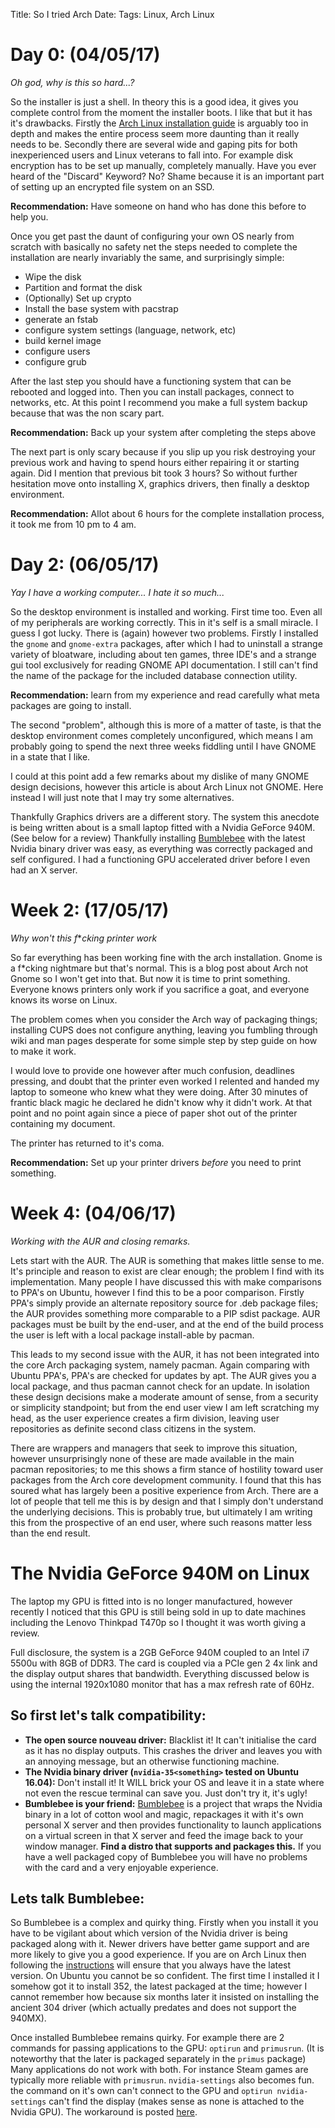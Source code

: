 Title: So I tried Arch
Date: 
Tags: Linux, Arch Linux

Day 0: (04/05/17)
======

*Oh god, why is this so hard...?*

So the installer is just a shell. In theory this is a good idea, it gives you complete control from the moment the installer boots. I like that but it has it's drawbacks. Firstly the [Arch Linux installation guide](https://wiki.archlinux.org/index.php/Installation_guide) is arguably too in depth and makes the entire process seem more daunting than it really needs to be. Secondly there are several wide and gaping pits for both inexperienced users and Linux veterans to fall into. For example disk encryption has to be set up manually, completely manually. Have you ever heard of the "Discard" Keyword? No? Shame because it is an important part of setting up an encrypted file system on an SSD. 

**Recommendation:** Have someone on hand who has done this before to help you.

Once you get past the daunt of configuring your own OS nearly from scratch with basically no safety net the steps needed to complete the installation are nearly invariably the same, and surprisingly simple:

  - Wipe the disk 
  - Partition and format the disk
  - (Optionally) Set up crypto
  - Install the base system with pacstrap
  - generate an fstab
  - configure system settings (language, network, etc)
  - build kernel image
  - configure users
  - configure grub
  
After the last step you should have a functioning system that can be rebooted and logged into. Then you can install packages, connect to networks, etc. At this point I recommend you make a full system backup because that was the non scary part.

**Recommendation:** Back up your system after completing the steps above

The next part is only scary because if you slip up you risk destroying your previous work and having to spend hours either repairing it or starting again. Did I mention that previous bit took 3 hours? So without further hesitation move onto installing X, graphics drivers, then finally a desktop environment. 

**Recommendation:** Allot about 6 hours for the complete installation process, it took me from 10 pm to 4 am.

Day 2: (06/05/17)
======

*Yay I have a working computer... I hate it so much...*

So the desktop environment is installed and working. First time too. Even all of my peripherals are working correctly. This in it's self is a small miracle. I guess I got lucky. There is (again) however two problems. Firstly I installed the `gnome` and `gnome-extra` packages, after which I had to uninstall a strange variety of bloatware, including about ten games, three IDE's and a strange gui tool exclusively for reading GNOME API documentation. I still can't find the name of the package for the included database connection utility. 

**Recommendation:** learn from my experience and read carefully what meta packages are going to install.

The second "problem", although this is more of a matter of taste, is that the desktop environment comes completely unconfigured, which means I am probably going to spend the next three weeks fiddling until I have GNOME in a state that I like.

I could at this point add a few remarks about my dislike of many GNOME design decisions, however this article is about Arch Linux not GNOME. Here instead I will just note that I may try some alternatives. 

Thankfully Graphics drivers are a different story. The system this anecdote is being written about is a small laptop fitted with a Nvidia GeForce 940M. (See below for a review) Thankfully installing [Bumblebee](https://wiki.archlinux.org/index.php/Bumblebee) with the latest Nvidia binary driver was easy, as everything was correctly packaged and self configured. I had a functioning GPU accelerated driver before I even had an X server.

Week 2: (17/05/17)
=======

*Why won't this f***cking printer work*

So far everything has been working fine with the arch installation. Gnome is a f*cking nightmare but that's normal. This is a blog post about Arch not Gnome so I won't get into that. But now it is time to print something. Everyone knows printers only work if you sacrifice a goat, and everyone knows its worse on Linux.

The problem comes when you consider the Arch way of packaging things; installing CUPS does not configure anything, leaving you fumbling through wiki and man pages desperate for some simple step by step guide on how to make it work. 

I would love to provide one however after much confusion, deadlines pressing, and doubt that the printer even worked I relented and handed my laptop to someone who knew what they were doing. After 30 minutes of frantic black magic he declared he didn't know why it didn't work. At that point and no point again since a piece of paper shot out of the printer containing my document. 

The printer has returned to it's coma.

**Recommendation:** Set up your printer drivers *before* you need to print something.

Week 4: (04/06/17)
=======

*Working with the AUR and closing remarks.*

Lets start with the AUR. The AUR is something that makes little sense to me. It's principle and reason to exist are clear enough; the problem I find with its implementation. Many people I have discussed this with make comparisons to PPA's on Ubuntu, however I find this to be a poor comparison. Firstly PPA's simply provide an alternate repository source for .deb package files; the AUR provides something more comparable to a PIP sdist package. AUR packages must be built by the end-user, and at the end of the build process the user is left with a local package install-able by pacman.

This leads to my second issue with the AUR, it has not been integrated into the core Arch packaging system, namely pacman. Again comparing with Ubuntu PPA's, PPA's are checked for updates by apt. The AUR gives you a local package, and thus pacman cannot check for an update. In isolation these design decisions make a moderate amount of sense, from a security or simplicity standpoint; but from the end user view I am left scratching my head, as the user experience creates a firm division, leaving user repositories as definite second class citizens in the system. 

There are wrappers and managers that seek to improve this situation, however unsurprisingly none of these are made available in the main pacman repositories; to me this shows a firm stance of hostility toward user packages from the Arch core development community. I found that this has soured what has largely been a positive experience from Arch. There are a lot of people that tell me this is by design and that I simply don't understand the underlying decisions. This is probably true, but ultimately I am writing this from the prospective of an end user, where such reasons matter less than the end result.

<script src="httpsgh://gist.github.com/XenGi/39c1e8b023fe5bee7c924258367cd633.js"></script>


The Nvidia GeForce 940M on Linux
=================================
The laptop my GPU is fitted into is no longer manufactured, however recently I noticed that this GPU is still being sold in up to date machines including the Lenovo Thinkpad T470p so I thought it was worth giving a review.

Full disclosure, the system is a 2GB GeForce 940M coupled to an Intel i7 5500u with 8GB of DDR3. The card is coupled via a PCIe gen 2 4x link and the display output shares that bandwidth. Everything discussed below is using the internal 1920x1080 monitor that has a max refresh rate of 60Hz.

So first let's talk compatibility:
----------------------------------
 - **The open source nouveau driver:** Blacklist it! It can't initialise the card as it has no display outputs. This crashes the driver and leaves you with an annoying message, but an otherwise functioning machine.
 - **The Nvidia binary driver (`nvidia-35<something>`  tested on Ubuntu 16.04):** Don't install it! It WILL brick your OS and leave it in a state where not even the rescue terminal can save you. Just don't try it, it's ugly!
 - **Bumblebee is your friend:** [Bumblebee](https://wiki.archlinux.org/index.php/Bumblebee) is a project that wraps the Nvidia binary in a lot of cotton wool and magic, repackages it with it's own personal X server and then provides functionality to launch applications on a virtual screen in that X server and feed the image back to your window manager. **Find a distro that supports and packages this.** If you have a well packaged copy of Bumblebee you will have no problems with the card and a very enjoyable experience. 
 
Lets talk Bumblebee:
--------------------
So Bumblebee is a complex and quirky thing. Firstly when you install it you have to be vigilant about which version of the Nvidia driver is being packaged along with it. Newer drivers have better game support and are more likely to give you a good experience. If you are on Arch Linux then following the [instructions](https://wiki.archlinux.org/index.php/Bumblebee#Installing_Bumblebee_with_Intel.2FNVIDIA) will ensure that you always have the latest version. On Ubuntu you cannot be so confident. The first time I installed it I somehow got it to install 352, the latest packaged at the time; however I cannot remember how because six months later it insisted on installing the ancient 304 driver (which actually predates and does not support the 940MX).

Once installed Bumblebee remains quirky. For example there are 2 commands for passing applications to the GPU: `optirun` and `primusrun`. (It is noteworthy that the later is packaged separately in the `primus` package) Many applications do not work with both. For instance Steam games are typically more reliable with `primusrun`. `nvidia-settings` also becomes fun. the command on it's own can't connect to the GPU and `optirun nvidia-settings` can't find the display (makes sense as none is attached to the Nvidia GPU). The workaround is posted [here](https://wiki.archlinux.org/index.php/Bumblebee#General_usage).
